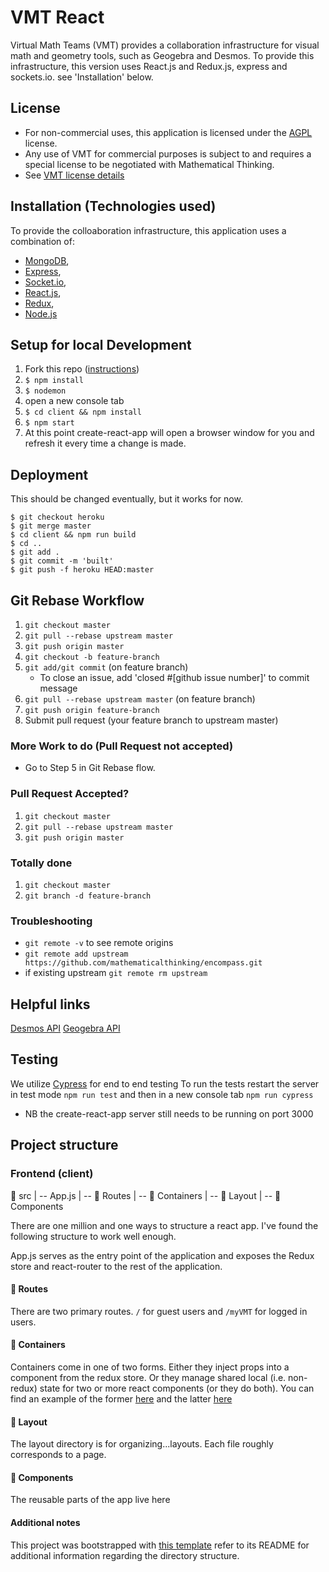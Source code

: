 # VMT React
Virtual Math Teams (VMT) provides a collaboration infrastructure for visual math and geometry tools, such as Geogebra and Desmos. To provide this infrastructure, this version uses React.js and Redux.js, express and sockets.io.  see 'Installation' below.

## License

* For non-commercial uses, this application is licensed under the [AGPL](https://www.gnu.org/licenses/agpl-3.0.en.html) license.
* Any use of VMT for commercial purposes is subject to and requires a special license to be negotiated with Mathematical Thinking.
* See [VMT license details](http://files.mathematicalthinking.org/vmt/license)


## Installation (Technologies used)
To provide the colloaboration infrastructure, this application uses a combination of:

* [MongoDB](http://www.mongodb.org/),
* [Express](http://expressjs.com/),
* [Socket.io](https://socket.io/),
* [React.js](https://reactjs.org/),
* [Redux](https://redux.js.org/),
* [Node.js](http://nodejs.org/)


## Setup for local Development
1. Fork this repo ([instructions](https://github.com/mathematicalthinking/vmt/blob/master/docs/gitForkRepo.md))
1. `$ npm install`
1. `$ nodemon`
1. open a new console tab
1. `$ cd client && npm install`
1. `$ npm start`
1. At this point create-react-app will open a browser window for you and refresh it
every time a change is made.

## Deployment
This should be changed eventually, but it works for now.
```
$ git checkout heroku
$ git merge master
$ cd client && npm run build
$ cd ..
$ git add .
$ git commit -m 'built'
$ git push -f heroku HEAD:master
```
## Git Rebase Workflow

1. `git checkout master`
1. `git pull --rebase upstream master`
1. `git push origin master`
1. `git checkout -b feature-branch`
1. `git add/git commit` (on feature branch)
    * To close an issue, add 'closed #[github issue number]' to commit message
1. `git pull --rebase upstream master` (on feature branch)
1. `git push origin feature-branch`
1. Submit pull request (your feature branch to upstream master)

### More Work to do (Pull Request not accepted)
* Go to Step 5 in Git Rebase flow.

### Pull Request Accepted?
1. `git checkout master`
1. `git pull --rebase upstream master`
1. `git push origin master`


### Totally done
1. `git checkout master`
1. `git branch -d feature-branch`


### Troubleshooting
* `git remote -v` to see remote origins
* `git remote add upstream https://github.com/mathematicalthinking/encompass.git`
* if existing upstream `git remote rm upstream`

## Helpful links
[Desmos API](https://www.desmos.com/api/v1.1/docs/index.html)
[Geogebra API](https://wiki.geogebra.org/en/Reference:GeoGebra_Apps_API)

## Testing
We utilize [Cypress](https://docs.cypress.io/guides/overview/why-cypress.html#In-a-Nutshell) for end to end testing
To run the tests restart the server in test mode `npm run test` and then in a new console tab `npm run cypress`
* NB the create-react-app server still needs to be running on port 3000

## Project structure
### Frontend (client)
📁 src
|
-- App.js
|
-- 📁 Routes
|
-- 📁 Containers
|
-- 📁 Layout
|
-- 📁 Components

There are one million and one ways to structure a react app. I've found the following structure to work well enough.

App.js serves as the entry point of the application and exposes the Redux store
and react-router to the rest of the application.

#### 📁 Routes
There are two primary routes. `/` for
guest users and `/myVMT` for logged in users.

#### 📁 Containers
Containers come in one of two forms. Either they inject props into a component from the redux store.
Or they manage shared local (i.e. non-redux) state for two or more react components (or they do both). You can find an
example of the former [here]() and the latter [here]()

#### 📁 Layout
The layout directory is for organizing...layouts. Each file roughly corresponds to a page.

#### 📁 Components
The reusable parts of the app live here

#### Additional notes
This project was bootstrapped with [this template](https://github.com/okputadora/MERN-template.git)
refer to its README for additional information regarding the directory structure.
